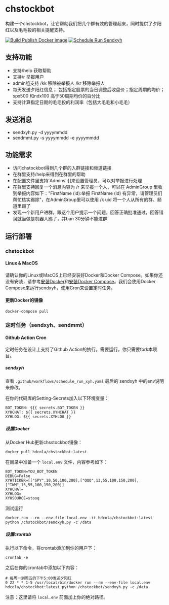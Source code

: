 # chstockbot

构建一个chstockbot，让它帮助我们把几个群有效的管理起来，同时提供了夕阳红以及毛毛投的相关提醒支持。

[![Build Publish Docker image](https://github.com/HDCodePractice/chstockbot/actions/workflows/build_and_publish_docker.yaml/badge.svg)](https://github.com/HDCodePractice/chstockbot/actions/workflows/build_and_publish_docker.yaml)  [![Schedule Run Sendxyh](https://github.com/HDCodePractice/chstockbot/actions/workflows/schedule_run_xyh.yaml/badge.svg?event=schedule)](https://github.com/HDCodePractice/chstockbot/actions/workflows/schedule_run_xyh.yaml)

## 支持功能
* 支持/help 获取帮助
* 支持/r 举报用户
* admin组支持 /kk 移除被举报人 /kr 移除举报人
* 每天发送夕阳红信息； 包括指定股票的当日调整后收盘价；指定周期的均价； spx500 和ndx100 高于50周期均价的百分比
* 支持计算指定日期的毛毛投的利润率（包括大毛毛和小毛毛）
## 发送消息
* sendxyh.py -d yyyymmdd
* sendmmt.py -s yyyymmdd -e yyyymmdd

## 功能需求

* 访问chstockbot得到几个群的入群链接和频道链接
* 在群里支持/help来得到在群里的帮助
* 在配置文件里支持'Admins':[]来设置管理员，可以对举报进行处理
* 在群里支持回复一个消息内容为 /r 来举报一个人，可以在 AdminGroup 里收到举报内容如下："FirstName (id):举报 FirstName (id) 有异常，请管理员们帮忙核实踢除"，在AdminGroup里可以使用 /k uid 将一个人从所有的群、频道里踢了
* 发现一个新用户进群，跟这个用户提示一个问题，回答正确批准通过，回答错误就当做是机器人踢了，并ban 30分钟不能进群

## 运行部署

### chstockbot

#### Linux & MacOS

请确认你的Linux或MacOS上已经安装好Docker和Docker Compose。如果你还没有安装，请参考[安装Docker](https://docs.docker.com/engine/installation/)和[安装Docker Compose](https://docs.docker.com/compose/install/)。我们会使用Docker Compose来运行sendxyh，使用Cron来设置定时任务。

#### 更新Docker的镜像

```
docker-compose pull
```

### 定时任务（sendxyh、sendmmt）

#### Github Action Cron

定时任务在设计上支持了Github Action的执行。需要运行，你只需要fork本项目。

##### sendxyh

查看 `.github/workflows/schedule_run_xyh.yaml` 最后的 sendxyh 中的env说明来修改。

在你的代码库的Setting-Secrets加入以下环境变量：

```
BOT_TOKEN: ${{ secrets.BOT_TOKEN }}
XYHCHAT: ${{ secrets.XYHCHAT }}
XYHLOG: ${{ secrets.XYHLOG }}
```


##### 设置Docker

从Docker Hub更新chsstockbot镜像：

```
docker pull hdcola/chstockbot:latest
```

在目录中准备一个 `local.env` 文件，内容参考如下：

```
BOT_TOKEN=YOU_BOT_TOKEN
DEBUG=False
XYHTICKER=[["SPY",10,50,100,200],["QQQ",13,55,100,150,200],["IWM",13,55,100,150,200]]
XYHCHAT=
XYHLOG=
XYHSOURCE=stooq
```

测试运行

```
docker run --rm --env-file local.env -it hdcola/chstockbot:latest python /chstockbot/sendxyh.py -c /data
```

##### 设置crontab

执行以下命令，将crontab添加到你的用户下：

```
crontab -e
```

之后在你的crontab中添加以下内容：

```
# 每周一到周五的下午5:00发送夕阳红
0 22 * * 1-5 /usr/local/bin/docker run --rm --env-file local.env hdcola/chstockbot:latest python /chstockbot/sendxyh.py -c /data
```

注意：这里请将 `local.env` 前面加上你的绝对路径。